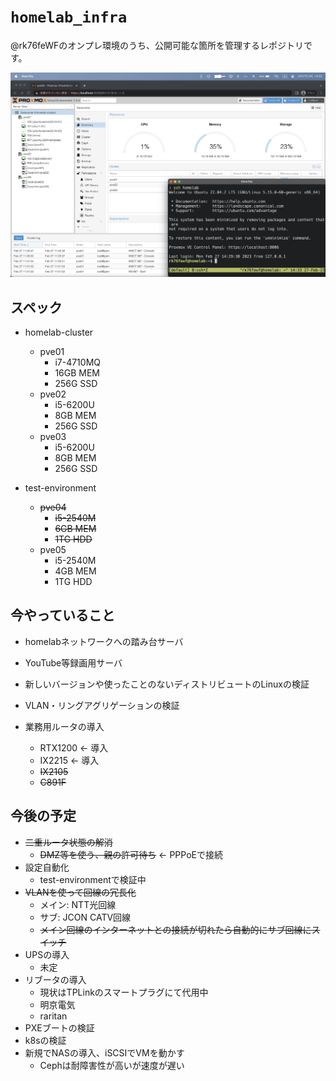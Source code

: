 # `homelab_infra`

@rk76feWFのオンプレ環境のうち、公開可能な箇所を管理するレポジトリです。

![](https://raw.githubusercontent.com/rk76feWF/homelab_infra/images/proxmox-manager.png?token=GHSAT0AAAAAABWTSBCC5RIVJ6HH5O34XXSMY74KWEA)

## スペック

- homelab-cluster
    - pve01
        - i7-4710MQ
        - 16GB MEM
        - 256G SSD
    - pve02
        - i5-6200U
        - 8GB MEM
        - 256G SSD
    - pve03
        - i5-6200U
        - 8GB MEM
        - 256G SSD

- test-environment
    - ~~pve04~~
        - ~~i5-2540M~~
        - ~~6GB MEM~~
        - ~~1TG HDD~~
    - pve05
        - i5-2540M
        - 4GB MEM
        - 1TG HDD

## 今やっていること

- homelabネットワークへの踏み台サーバ
- YouTube等録画用サーバ
- 新しいバージョンや使ったことのないディストリビュートのLinuxの検証
- VLAN・リングアグリゲーションの検証

- 業務用ルータの導入
    - RTX1200 <- 導入
    - IX2215 <- 導入
    - ~~IX2105~~
    - ~~C891F~~

## 今後の予定

- ~~二重ルータ状態の解消~~
    - ~~DMZ等を使う、親の許可待ち~~ <- PPPoEで接続
- 設定自動化
    - test-environmentで検証中
- ~~VLANを使って回線の冗長化~~
    - メイン: NTT光回線
    - サブ: JCON CATV回線
    - ~~メイン回線のインターネットとの接続が切れたら自動的にサブ回線にスイッチ~~
- UPSの導入
    - 未定
- リブータの導入
    - 現状はTPLinkのスマートプラグにて代用中
    - 明京電気
    - raritan
- PXEブートの検証
- k8sの検証
- 新規でNASの導入、iSCSIでVMを動かす
    - Cephは耐障害性が高いが速度が遅い
